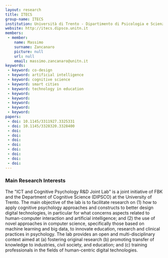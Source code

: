 ```yaml
---
layout: research
title: ITECS
group-name: ITECS
institution: Università di Trento - Dipartimento di Psicologia e Scienze Cognitive
website: http://itecs.dipsco.unitn.it
members: 
 - member: 
    name: Massimo
    surname: Zancanaro
    picture: null
    url: null
    email: massimo.zancanaro@unitn.it
keywords: 
 - keyword: co-design
 - keyword: artificial intelligence
 - keyword: cognitive science
 - keyword: smart cities
 - keyword: technology in education
 - keyword: 
 - keyword: 
 - keyword: 
 - keyword: 
 - keyword: 
papers: 
 - doi: 10.1145/3311927.3325331
 - doi: 10.1145/3328320.3328400
 - doi: 
 - doi: 
 - doi: 
 - doi: 
 - doi: 
 - doi: 
 - doi: 
 - doi: 
---
```



### Main Research Interests
The "ICT and Cognitive Psychology R&D Joint Lab" is a joint initiative of FBK and the Department of Cognitive Science (DIPSCO) at the University of Trento. The main objective of the lab is to facilitate research on (1) how to apply cognitive psychology approaches and constructs to better design digital technologies, in particular for what concerns aspects related to human-computer interaction and artificial intelligence; and (2) the use of novel approaches in computer science, specifically those based on machine learning and big data, to innovate education, research and clinical practices in psychology. The lab provides an open and multi-disciplinary context aimed at (a) fostering original research (b) promoting transfer of knowledge to industries, civil society, and education; and (c) training professionals in the fields of human-centric digital technologies.